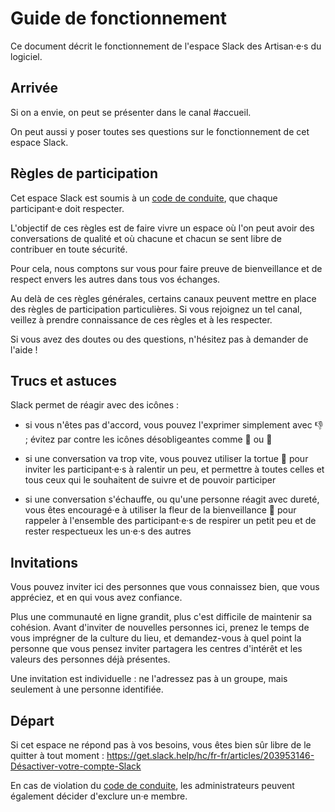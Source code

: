 # Guide de fonctionnement

Ce document décrit le fonctionnement de l'espace Slack des Artisan·e·s du logiciel.

## Arrivée

Si on a envie, on peut se présenter dans le canal #accueil.

On peut aussi y poser toutes ses questions sur le fonctionnement de cet espace Slack.

## Règles de participation

Cet espace Slack est soumis à un [code de conduite](CODE_DE_CONDUITE.md), que chaque participant·e doit respecter.

L'objectif de ces règles est de faire vivre un espace où l'on peut avoir des conversations de qualité et où chacune et chacun se sent libre de contribuer en toute sécurité.

Pour cela, nous comptons sur vous pour faire preuve de bienveillance et de respect envers les autres dans tous vos échanges.

Au delà de ces règles générales, certains canaux peuvent mettre en place des règles de participation particulières. Si vous rejoignez un tel canal, veillez à prendre connaissance de ces règles et à les respecter.

Si vous avez des doutes ou des questions, n'hésitez pas à demander de l'aide !

## Trucs et astuces

Slack permet de réagir avec des icônes :

- si vous n'êtes pas d'accord, vous pouvez l'exprimer simplement avec 👎 ; évitez par contre les icônes désobligeantes comme 💩 ou 🤮

- si une conversation va trop vite, vous pouvez utiliser la tortue 🐢 pour inviter les participant·e·s à ralentir un peu, et permettre à toutes celles et tous ceux qui le souhaitent de suivre et de pouvoir participer

- si une conversation s'échauffe, ou qu'une personne réagit avec dureté, vous êtes encouragé·e à utiliser la fleur de la bienveillance 🌼 pour rappeler à l'ensemble des participant·e·s de respirer un petit peu et de rester respectueux les un·e·s des autres

## Invitations

Vous pouvez inviter ici des personnes que vous connaissez bien, que vous appréciez, et en qui vous avez confiance.

Plus une communauté en ligne grandit, plus c'est difficile de maintenir sa cohésion. Avant d'inviter de nouvelles personnes ici, prenez le temps de vous imprégner de la culture du lieu, et demandez-vous à quel point la personne que vous pensez inviter partagera les centres d'intérêt et les valeurs des personnes déjà présentes.

Une invitation est individuelle : ne l'adressez pas à un groupe, mais seulement à une personne identifiée.

## Départ

Si cet espace ne répond pas à vos besoins, vous êtes bien sûr libre de le quitter à tout moment : https://get.slack.help/hc/fr-fr/articles/203953146-Désactiver-votre-compte-Slack

En cas de violation du [code de conduite](CODE_DE_CONDUITE.md), les administrateurs peuvent également décider d'exclure un·e membre.
